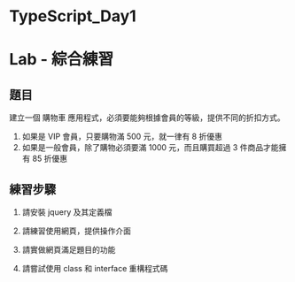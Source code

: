 # TypeScript_Day1

# Lab - 綜合練習

## 題目

建立一個 購物車 應用程式，必須要能夠根據會員的等級，提供不同的折扣方式。

1. 如果是 VIP 會員，只要購物滿 500 元，就一律有 8 折優惠
1. 如果是一般會員，除了購物必須要滿 1000 元，而且購買超過 3 件商品才能擁有 85 折優惠

## 練習步驟

1. 請安裝 jquery 及其定義檔

1. 請練習使用網頁，提供操作介面

1. 請實做網頁滿足題目的功能

1. 請嘗試使用 class 和 interface 重構程式碼
